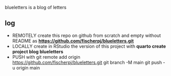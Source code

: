 blueletters is a blog of letters

## log
- REMOTELY create this repo on github from scratch and empty without README as **https://github.com/fischerpj/blueletters.git**
- LOCALLY create in RStudio the version of this project with **quarto create project blog blueletters**
- PUSH with git remote add origin https://github.com/fischerpj/blueletters.git
            git branch -M main
            git push -u origin main
